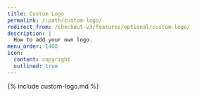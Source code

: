 ```yaml
---
title: Custom Logo
permalink: /:path/custom-logo/
redirect_from: /checkout-v3/features/optional/custom-logo/
description: |
  How to add your own logo.
menu_order: 1400
icon:
  content: copyright
  outlined: true
---
```


{% include custom-logo.md %}
